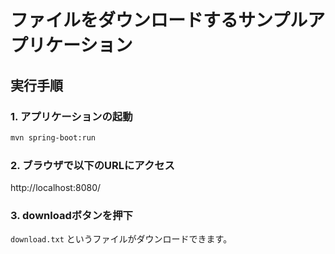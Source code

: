 # ファイルをダウンロードするサンプルアプリケーション

## 実行手順

### 1. アプリケーションの起動

```bash
mvn spring-boot:run
```

### 2. ブラウザで以下のURLにアクセス

http://localhost:8080/

### 3. downloadボタンを押下

`download.txt` というファイルがダウンロードできます。 